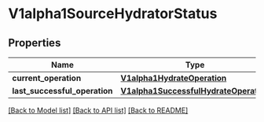 # V1alpha1SourceHydratorStatus

## Properties
Name | Type | Description | Notes
------------ | ------------- | ------------- | -------------
**current_operation** | [**V1alpha1HydrateOperation**](V1alpha1HydrateOperation.md) |  | [optional] 
**last_successful_operation** | [**V1alpha1SuccessfulHydrateOperation**](V1alpha1SuccessfulHydrateOperation.md) |  | [optional] 

[[Back to Model list]](../README.md#documentation-for-models) [[Back to API list]](../README.md#documentation-for-api-endpoints) [[Back to README]](../README.md)


